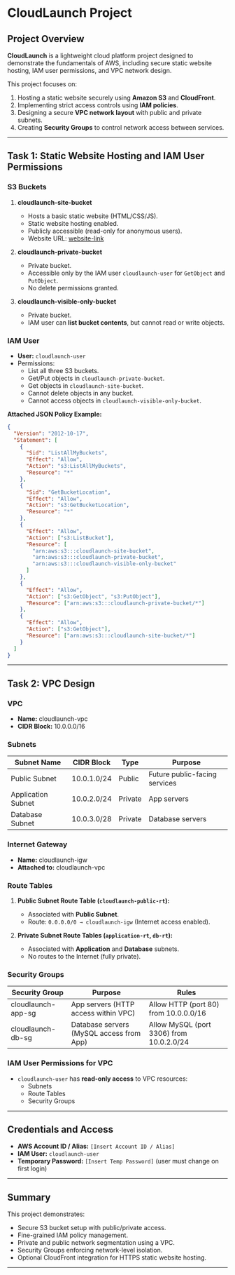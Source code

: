 # CloudLaunch Project

## Project Overview

**CloudLaunch** is a lightweight cloud platform project designed to demonstrate the fundamentals of AWS, including secure static website hosting, IAM user permissions, and VPC network design.

This project focuses on:

1. Hosting a static website securely using **Amazon S3** and **CloudFront**.
2. Implementing strict access controls using **IAM policies**.
3. Designing a secure **VPC network layout** with public and private subnets.
4. Creating **Security Groups** to control network access between services.

---

## Task 1: Static Website Hosting and IAM User Permissions

### **S3 Buckets**

1. **cloudlaunch-site-bucket**
   - Hosts a basic static website (HTML/CSS/JS).
   - Static website hosting enabled.
   - Publicly accessible (read-only for anonymous users).
   - Website URL: [website-link](https://cloudlaunch-site-bucket-dht.s3.us-east-1.amazonaws.com/index.html)

2. **cloudlaunch-private-bucket**
   - Private bucket.
   - Accessible only by the IAM user `cloudlaunch-user` for `GetObject` and `PutObject`.
   - No delete permissions granted.

3. **cloudlaunch-visible-only-bucket**
   - Private bucket.
   - IAM user can **list bucket contents**, but cannot read or write objects.

### **IAM User**

- **User:** `cloudlaunch-user`
- Permissions:
  - List all three S3 buckets.
  - Get/Put objects in `cloudlaunch-private-bucket`.
  - Get objects in `cloudlaunch-site-bucket`.
  - Cannot delete objects in any bucket.
  - Cannot access objects in `cloudlaunch-visible-only-bucket`.

**Attached JSON Policy Example:**

```json
{
  "Version": "2012-10-17",
  "Statement": [
    {
      "Sid": "ListAllMyBuckets",
      "Effect": "Allow",
      "Action": "s3:ListAllMyBuckets",
      "Resource": "*"
    },
    {
      "Sid": "GetBucketLocation",
      "Effect": "Allow",
      "Action": "s3:GetBucketLocation",
      "Resource": "*"
    },
    {
      "Effect": "Allow",
      "Action": ["s3:ListBucket"],
      "Resource": [
        "arn:aws:s3:::cloudlaunch-site-bucket",
        "arn:aws:s3:::cloudlaunch-private-bucket",
        "arn:aws:s3:::cloudlaunch-visible-only-bucket"
      ]
    },
    {
      "Effect": "Allow",
      "Action": ["s3:GetObject", "s3:PutObject"],
      "Resource": ["arn:aws:s3:::cloudlaunch-private-bucket/*"]
    },
    {
      "Effect": "Allow",
      "Action": ["s3:GetObject"],
      "Resource": ["arn:aws:s3:::cloudlaunch-site-bucket/*"]
    }
  ]
}
```

---

## Task 2: VPC Design

### **VPC**

- **Name:** cloudlaunch-vpc
- **CIDR Block:** 10.0.0.0/16

### **Subnets**

| Subnet Name        | CIDR Block  | Type    | Purpose                       |
| ------------------ | ----------- | ------- | ----------------------------- |
| Public Subnet      | 10.0.1.0/24 | Public  | Future public-facing services |
| Application Subnet | 10.0.2.0/24 | Private | App servers                   |
| Database Subnet    | 10.0.3.0/28 | Private | Database servers              |

### **Internet Gateway**

- **Name:** cloudlaunch-igw
- **Attached to:** cloudlaunch-vpc

### **Route Tables**

1. **Public Subnet Route Table (`cloudlaunch-public-rt`):**
   - Associated with **Public Subnet**.
   - Route: `0.0.0.0/0 → cloudlaunch-igw` (Internet access enabled).

2. **Private Subnet Route Tables (`application-rt`, `db-rt`):**
   - Associated with **Application** and **Database** subnets.
   - No routes to the Internet (fully private).

### **Security Groups**

| Security Group     | Purpose                                  | Rules                                    |
| ------------------ | ---------------------------------------- | ---------------------------------------- |
| cloudlaunch-app-sg | App servers (HTTP access within VPC)     | Allow HTTP (port 80) from 10.0.0.0/16    |
| cloudlaunch-db-sg  | Database servers (MySQL access from App) | Allow MySQL (port 3306) from 10.0.2.0/24 |

### **IAM User Permissions for VPC**

- `cloudlaunch-user` has **read-only access** to VPC resources:
  - Subnets
  - Route Tables
  - Security Groups

---

## **Credentials and Access**

- **AWS Account ID / Alias:** `[Insert Account ID / Alias]`
- **IAM User:** `cloudlaunch-user`
- **Temporary Password:** `[Insert Temp Password]` (user must change on first login)

---

## **Summary**

This project demonstrates:

- Secure S3 bucket setup with public/private access.
- Fine-grained IAM policy management.
- Private and public network segmentation using a VPC.
- Security Groups enforcing network-level isolation.
- Optional CloudFront integration for HTTPS static website hosting.

---
